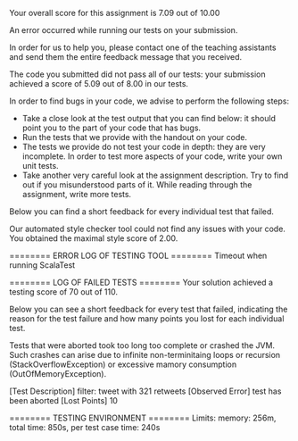 Your overall score for this assignment is 7.09 out of 10.00


An error occurred while running our tests on your submission.

In order for us to help you, please contact one of the teaching assistants and send
them the entire feedback message that you received.

The code you submitted did not pass all of our tests: your submission achieved a score of
5.09 out of 8.00 in our tests.

In order to find bugs in your code, we advise to perform the following steps:
 - Take a close look at the test output that you can find below: it should point you to
   the part of your code that has bugs.
 - Run the tests that we provide with the handout on your code.
 - The tests we provide do not test your code in depth: they are very incomplete. In order
   to test more aspects of your code, write your own unit tests.
 - Take another very careful look at the assignment description. Try to find out if you
   misunderstood parts of it. While reading through the assignment, write more tests.

Below you can find a short feedback for every individual test that failed.

Our automated style checker tool could not find any issues with your code. You obtained the maximal
style score of 2.00.

======== ERROR LOG OF TESTING TOOL ========
Timeout when running ScalaTest

======== LOG OF FAILED TESTS ========
Your solution achieved a testing score of 70 out of 110.

Below you can see a short feedback for every test that failed,
indicating the reason for the test failure and how many points
you lost for each individual test.

Tests that were aborted took too long too complete or crashed the
JVM. Such crashes can arise due to infinite non-terminitaing
loops or recursion (StackOverflowException) or excessive mamory
consumption (OutOfMemoryException).

[Test Description] filter: tweet with 321 retweets
[Observed Error] test has been aborted
[Lost Points] 10

======== TESTING ENVIRONMENT ========
Limits: memory: 256m,  total time: 850s,  per test case time: 240s